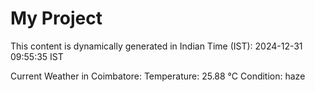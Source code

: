 # My Project

This content is dynamically generated in Indian Time (IST): 2024-12-31 09:55:35 IST


Current Weather in Coimbatore:
Temperature: 25.88 °C
Condition: haze
